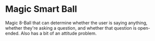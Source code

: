 # Magic Smart Ball
Magic 8-Ball that can determine whether the user is saying anything, whether they're asking a question, and whether that question is open-ended.
Also has a bit of an attitude problem.